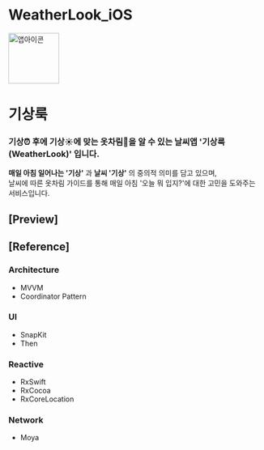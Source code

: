 # WeatherLook_iOS
<img width="100" alt="앱아이콘" src="https://user-images.githubusercontent.com/61855905/158123608-bb0089af-0bdb-400a-9d8e-36232b3d06c8.png"> 

# 기상룩
### 기상⏰ 후에 기상☀️에 맞는 옷차림👕을 알 수 있는 날씨앱 '기상룩(WeatherLook)' 입니다.
**매일 아침 일어나는 '기상'** 과 **날씨 '기상'** 의 중의적 의미를 담고 있으며,</br>
날씨에 따른 옷차림 가이드를 통해 매일 아침 '오늘 뭐 입지?'에 대한 고민을 도와주는 서비스입니다.

## [Preview]

## [Reference]
 ### Architecture
- MVVM
- Coordinator Pattern

 ### UI
- SnapKit
- Then

 ### Reactive
- RxSwift
- RxCocoa
- RxCoreLocation

 ### Network
- Moya
